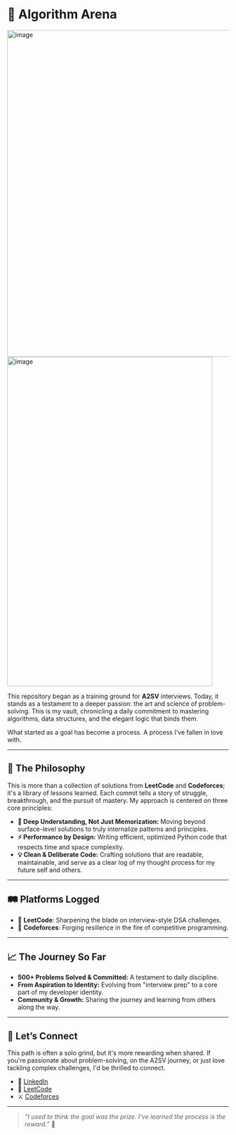# 🧠 Algorithm Arena

<img width="1444" height="743" alt="image" src="https://github.com/user-attachments/assets/22251296-be7c-4e75-8638-38eebb4c4fe5" />
<img width="467" height="749" alt="image" src="https://github.com/user-attachments/assets/0b3e04c3-7a12-462b-bd4a-5f0aae92c2e1" />



This repository began as a training ground for **A2SV** interviews. Today, it stands as a testament to a deeper passion: the art and science of problem-solving. This is my vault, chronicling a daily commitment to mastering algorithms, data structures, and the elegant logic that binds them.

What started as a goal has become a process. A process I've fallen in love with.

---

## 🚀 The Philosophy

This is more than a collection of solutions from **LeetCode** and **Codeforces**; it's a library of lessons learned. Each commit tells a story of struggle, breakthrough, and the pursuit of mastery. My approach is centered on three core principles:

-   **🧠 Deep Understanding, Not Just Memorization:** Moving beyond surface-level solutions to truly internalize patterns and principles.
-   **⚡ Performance by Design:** Writing efficient, optimized Python code that respects time and space complexity.
-   **💡 Clean & Deliberate Code:** Crafting solutions that are readable, maintainable, and serve as a clear log of my thought process for my future self and others.

---

## 🛤️ Platforms Logged

-   📘 **LeetCode**: Sharpening the blade on interview-style DSA challenges.
-   🏁 **Codeforces**: Forging resilience in the fire of competitive programming.

---

## 📈 The Journey So Far

-   **500+ Problems Solved & Committed:** A testament to daily discipline.
-   **From Aspiration to Identity:** Evolving from "interview prep" to a core part of my developer identity.
-   **Community & Growth:** Sharing the journey and learning from others along the way.

---

## 🤝 Let’s Connect

This path is often a solo grind, but it's more rewarding when shared. If you're passionate about problem-solving, on the A2SV journey, or just love tackling complex challenges, I'd be thrilled to connect.

-   💼 [LinkedIn](https://www.linkedin.com/in/ephrem-ketachew)
-   🧠 [LeetCode](https://leetcode.com/u/ephrem-ketachew/)
-   ⚔️ [Codeforces](https://codeforces.com/profile/ephrem64)

---

> _“I used to think the goal was the prize. I've learned the process is the reward.”_ 💪
